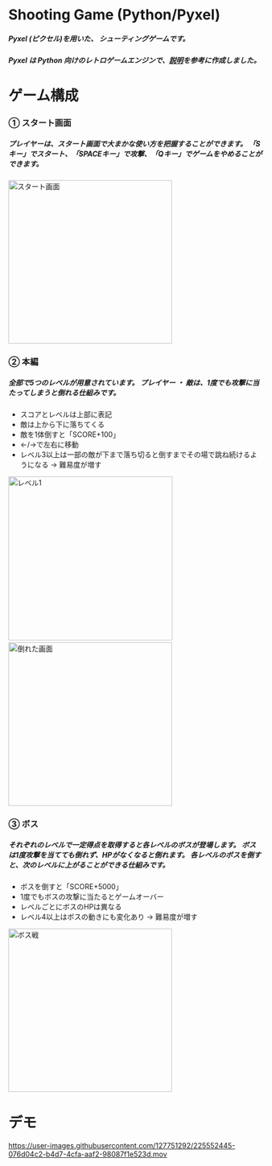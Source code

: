 # Shooting Game (Python/Pyxel)
##### Pyxel (ピクセル)を用いた、 シューティングゲームです。
##### Pyxel は Python 向けのレトロゲームエンジンで、[説明](https://github.com/kitao/pyxel/blob/main/docs/README.ja.md)を参考に作成しました。


# ゲーム構成
### ① スタート画面
##### プレイヤーは、スタート画面で大まかな使い方を把握することができます。 「Sキー」でスタート、「SPACEキー」で攻撃、「Qキー」でゲームをやめることができます。
<img width="325" alt="スタート画面" src="https://user-images.githubusercontent.com/127751292/225550213-b04875ee-7f15-4b05-bbb5-80b83166670e.png">


### ② 本編
##### 全部で5つのレベルが用意されています。 プレイヤー ・ 敵は、1度でも攻撃に当たってしまうと倒れる仕組みです。

+ スコアとレベルは上部に表記
+ 敵は上から下に落ちてくる
+ 敵を1体倒すと「SCORE+100」
+ ←/→で左右に移動
+ レベル3以上は一部の敵が下まで落ち切ると倒すまでその場で跳ね続けるようになる → 難易度が増す

<p>
<img width="326" alt="レベル1" src="https://user-images.githubusercontent.com/127751292/225553185-75ef5ab4-9a44-4da2-b053-0fcf4daa2c8f.png">　<img width="325" alt="倒れた画面" src="https://user-images.githubusercontent.com/127751292/225553192-623229b4-abc8-40d7-87e6-ffaf5e17704e.png">
 </p>

### ③ ボス
##### それぞれのレベルで一定得点を取得すると各レベルのボスが登場します。 ボスは1度攻撃を当てても倒れず、HPがなくなると倒れます。 各レベルのボスを倒すと、次のレベルに上がることができる仕組みです。

+ ボスを倒すと「SCORE+5000」
+ 1度でもボスの攻撃に当たるとゲームオーバー
+ レベルごとにボスのHPは異なる
+ レベル4以上はボスの動きにも変化あり → 難易度が増す
<img width="325" alt="ボス戦" src="https://user-images.githubusercontent.com/127751292/225553935-78af0657-74d5-45da-b7a2-7e2fbf7222f0.png">


# デモ
https://user-images.githubusercontent.com/127751292/225552445-076d04c2-b4d7-4cfa-aaf2-98087f1e523d.mov

#
